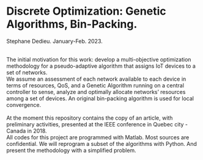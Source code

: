 # Discrete Optimization: Genetic Algorithms, Bin-Packing.  <br>

Stephane Dedieu. January-Feb. 2023. 

<br>
The initial motivation for this work: develop a multi-objective optimization methodology for a pseudo-adaptive algorithm
that assigns IoT devices to a set of networks.<br>
We assume an assessment of each network available to each device in terms of resources, QoS, and a Genetic Algorithm running on a central controller to sense, analyze and
optimally allocate networks’ resources among a set of devices. An original bin-packing algorithm is used for local convergence.  <br>
<br>
At the moment this repository contains the copy of an article, with preliminary activities, presented at the IEEE conference in Quebec city - Canada in 2018. <br> 
All codes for this project are programmed with Matlab. Most sources are confidential.  We will reprogram a subset of the algorithms with Python. And present the methodology with a simplified problem.   



